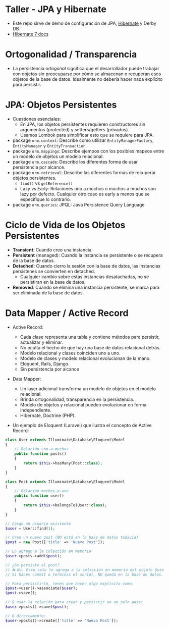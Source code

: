 # Taller - JPA y Hibernate

- Este repo sirve de demo de configuración de
  JPA, [Hibernate](https://docs.jboss.org/hibernate/orm/7.0/introduction/html_single/Hibernate_Introduction.html) y
  Derby DB.
- [Hibernate 7 docs](https://docs.jboss.org/hibernate/orm/7.0/introduction/html_single/Hibernate_Introduction.html)

# Ortogonalidad / Transparencia

- La persistencia *ortogonal* significa que el desarrollador puede trabajar con objetos sin preocuparse por cómo se
  almacenan o recuperan esos objetos de la base de datos. Idealmente no debería hacer nada explícito para persistir.

# JPA: Objetos Persistentes

- Cuestiones esenciales:
    - En JPA, los objetos persistentes requieren constructores sin argumentos (protected) y setters/getters (privados)
    - Usamos Lombok para simplificar esto que se requiere para JPA.
- package `orm.context`: Describe como utilizar `EntityManagerFactory`, `EntityManager` y `EntityTransaction`.
- package `orm.mappings`: Describe ejempos con los posibles mapeos entre un modelo de objetos un modelo relacional.
- package `orm.cascade`: Describe los diferentes forma de usar persistencia por alcance.
- package `orm.retrieval`: Describe las diferentes formas de recuperar objetos persistentes.
    - `find()` vs `getReference()`
    - Lazy vs Early: Relaciones uno a muchos o muchos a muchos son lazy por defecto. Cualquier otro caso es early a
      menos que se especifique lo contrario.
- package `orm.queries`: JPQL: Java Persistence Query Language

# Ciclo de Vida de los Objetos Persistentes

- **Transient**: Cuando creo una instancia.
- **Persistent** (managed): Cuando la instancia se persistente o se recupera de la base de datos.
- **Detached**: Cuando cierro la sesión con la base de datos, las instancias persistenes se convierten en detached.
    - Cualquier cambio sobre estas instancias desatachadas, no se persistiran en la base de datos.
- **Removed**: Cuando se elimina una instancia persistente, se marca para ser eliminada de la base de datos.

# Data Mapper / Active Record

- Active Record:
    - Cada clase representa una tabla y contiene métodos para persistir, actualizar y eliminar.
    - No oculta el hecho de que hay una base de datos relacional detrás.
    - Modelo relacional y clases coinciden uno a uno.
    - Modelo de clases y modelo relacional evolucionan de la mano.
    - Eloquent, Rails, Django.
    - Sin persistencia por alcance
- Data Mapper:
    - Un layer adicional transforma un modelo de objetos en el modelo relacional.
    - Brinda ortogonalidad, transparencia en la persistencia.
    - Modelo de objetos y relacional pueden evolucionar en forma independiente.
    - Hibernate, Doctrine (PHP).

- Un ejemplo de Eloquent (Laravel) que ilustra el concepto de Active Record:

```php
class User extends Illuminate\Database\Eloquent\Model
{
    // Relación uno-a-muchos
    public function posts()
    {
        return $this->hasMany(Post::class);
    }
}

class Post extends Illuminate\Database\Eloquent\Model
{
    // Relación muchos-a-uno
    public function user()
    {
        return $this->belongsTo(User::class);
    }
}

// Cargo un usuario existente
$user = User::find(1);

// Creo un nuevo post (NO está en la base de datos todavía)
$post = new Post(['title' => 'Nuevo Post']);

// Lo agrego a la colección en memoria
$user->posts->add($post);

// ¿Se persiste el post?
// ❌ No. Esto solo lo agrega a la colección en memoria del objeto $user.
// Si hacés commit o terminas el script, NO queda en la base de datos.

// Para persistirlo, tenés que hacer algo explícito como:
$post->user()->associate($user);
$post->save();

// O usar la relación para crear y persistir en un solo paso:
$user->posts()->save($post);

// O directamente:
$user->posts()->create(['title' => 'Nuevo Post']);
```